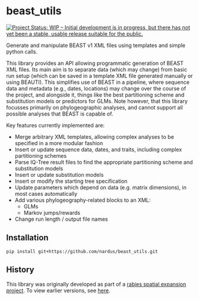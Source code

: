 # beast_utils

<!-- badges: start -->
[![Project Status: WIP – Initial development is in progress, but there has not yet been a stable, usable release suitable for the public.](https://www.repostatus.org/badges/latest/wip.svg)](https://www.repostatus.org/#wip)
<!-- badges: end -->


Generate and manipulate BEAST v1 XML files using templates and simple python calls.

This library provides an API allowing programmatic generation of BEAST XML files. Its main aim is to separate data (which may change) from basic run setup (which can be saved in a template XML file generated manually or using BEAUTI). This simplifies use of BEAST in a pipeline, where sequence data and metadata (e.g., dates, locations) may change over the course of the project, and alongside it, things like the best partitioning scheme and substitution models or predictors for GLMs. Note however, that this library focusses primarily on phylogeographic analyses, and cannot support all possible analyses that BEAST is capable of. 

Key features currently implemented are:
- Merge arbitrary XML templates, allowing complex analyses to be specified in a more modular fashion
- Insert or update sequence data, dates, and traits, including complex partitioning schemes
- Parse IQ-Tree result files to find the appropriate partitioning scheme and substitution models
- Insert or update substitution models
- Insert or modify the starting tree specification
- Update parameters which depend on data (e.g. matrix dimensions), in most cases automatically
- Add various phylogeography-related blocks to an XML:
    - GLMs
    - Markov jumps/rewards
- Change run length / output file names

## Installation
```
pip install git+https://github.com/nardus/beast_utils.git
```


## History
This library was originally developed as part of a [rabies spatial expansion project](https://github.com/Nardus/rabies_invasion/). To view earlier versions, see [here](https://github.com/Nardus/rabies_invasion/tree/37b448bf5630de574df349f2e1270810b177fd6a/src/beast).
